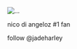 ![...](https://media1.tenor.com/m/hgTEsmJCnZUAAAAd/furina-genshin-impact.gif)

nico di angeloz #1 fan 

follow @jadeharIey
